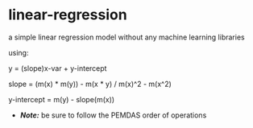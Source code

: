 # linear-regression

a simple linear regression model without any machine learning libraries

using:

y = (slope)x-var + y-intercept

slope = (m(x) * m(y)) - m(x * y) / m(x)^2 - m(x^2)

y-intercept = m(y) - slope(m(x))

+ **_Note:_** be sure to follow the PEMDAS order of operations
